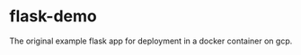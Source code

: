 flask-demo
============

The original example flask app for deployment in a docker container on gcp.
